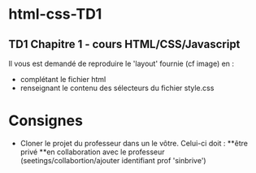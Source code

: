 # html-css-TD1
## TD1 Chapitre 1 - cours HTML/CSS/Javascript

Il vous est demandé de reproduire le 'layout' fournie (cf image) en :
* complétant le fichier html
* renseignant le contenu des sélecteurs du fichier style.css

# Consignes
* Cloner le projet du professeur dans un le vôtre. Celui-ci doit :
**être privé
**en collaboration avec le professeur (seetings/collabortion/ajouter identifiant prof 'sinbrive')
